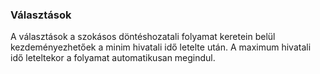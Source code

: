 ### Választások

A választások a szokásos döntéshozatali folyamat keretein belül kezdeményezhetőek a minim hivatali idő letelte után. A maximum hivatali idő leteltekor a folyamat automatikusan megindul.


